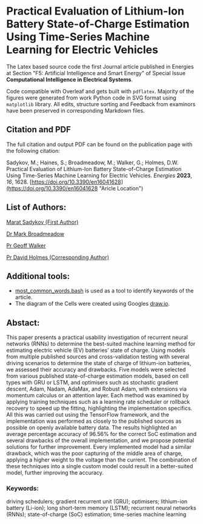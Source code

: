 # Practical Evaluation of Lithium-Ion Battery State-of-Charge Estimation Using Time-Series Machine Learning for Electric Vehicles
The Latex based source code the first Journal article published in Energies at Section "F5: Artificial Intelligence and Smart Energy" of Special Issue **Computational Intelligence in Electrical Systems**.

Code compatible with Overleaf and gets built with `pdflatex`.
Majority of the figures were generated from work Python code in SVG format using `matplotlib` library.
All edits, structure sorting and Feedback from examinors have been preserved in corresponding Markdown files.

## Citation and PDF
The full citation and output PDF can be found on the publication page with the following citation:

Sadykov, M.; Haines, S.; Broadmeadow, M.; Walker, G.; Holmes, D.W. Practical Evaluation of Lithium-Ion Battery State-of-Charge Estimation Using Time-Series Machine Learning for Electric Vehicles. *Energies* **2023**, *16*, 1628. [https://doi.org/10.3390/en16041628](https://doi.org/10.3390/en16041628 "Aricle Location")

## List of Authors:
[Marat Sadykov (First Author)](https://orcid.org/0000-0002-6436-7069)

[Dr Mark Broadmeadow](https://orcid.org/0000-0001-7041-5904)

[Pr Geoff Walker](https://orcid.org/0000-0001-8137-9507)

[Pr David Holmes (Corresponding Author)](https://orcid.org/0000-0002-2970-9158)

## Additional tools:
* [most_common_words.bash](most_common_words.bash) is used as a tool to identify keywords of the article.
* The diagram of the Cells were created using Googles [draw.io](draw.io).

## Abstact:
This paper presents a practical usability investigation of recurrent neural networks (RNNs) to determine the best-suited machine learning method for estimating electric vehicle (EV) batteries’ state of charge. Using models from multiple published sources and cross-validation testing with several driving scenarios to determine the state of charge of lithium-ion batteries, we assessed their accuracy and drawbacks. Five models were selected from various published state-of-charge estimation models, based on cell types with GRU or LSTM, and optimisers such as stochastic gradient descent, Adam, Nadam, AdaMax, and Robust Adam, with extensions via momentum calculus or an attention layer. Each method was examined by applying training techniques such as a learning rate scheduler or rollback recovery to speed up the fitting, highlighting the implementation specifics. All this was carried out using the TensorFlow framework, and the implementation was performed as closely to the published sources as possible on openly available battery data. The results highlighted an average percentage accuracy of 96.56% for the correct SoC estimation and several drawbacks of the overall implementation, and we propose potential solutions for further improvement. Every implemented model had a similar drawback, which was the poor capturing of the middle area of charge, applying a higher weight to the voltage than the current. The combination of these techniques into a single custom model could result in a better-suited model, further improving the accuracy.
### Keywords:
driving schedulers; gradient recurrent unit (GRU); optimisers; lithium-ion battery (Li-ion); long short-term memory (LSTM); recurrent neural networks (RNNs); state-of-charge (SoC) estimation; time-series machine learning